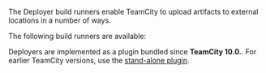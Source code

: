 [//]: # (title: Deployers)
[//]: # (auxiliary-id: Deployers)

The Deployer build runners enable TeamCity to upload artifacts to external locations in a number of ways.

The following build runners are available: 

<toc/>

Deployers are implemented as a plugin bundled since __TeamCity 10.0.__. For earlier TeamCity versions, use the [stand-alone plugin](https://plugins.jetbrains.com/plugin/9025-deployer).

